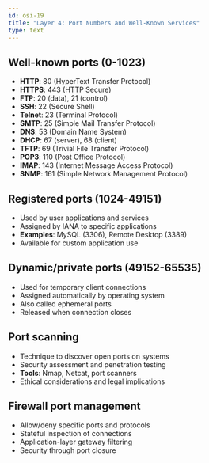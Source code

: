 ```yaml
---
id: osi-19
title: "Layer 4: Port Numbers and Well-Known Services"
type: text
---
```


## Well-known ports (0-1023)

- **HTTP**: 80 (HyperText Transfer Protocol)
- **HTTPS**: 443 (HTTP Secure)
- **FTP**: 20 (data), 21 (control)
- **SSH**: 22 (Secure Shell)
- **Telnet**: 23 (Terminal Protocol)
- **SMTP**: 25 (Simple Mail Transfer Protocol)
- **DNS**: 53 (Domain Name System)
- **DHCP**: 67 (server), 68 (client)
- **TFTP**: 69 (Trivial File Transfer Protocol)
- **POP3**: 110 (Post Office Protocol)
- **IMAP**: 143 (Internet Message Access Protocol)
- **SNMP**: 161 (Simple Network Management Protocol)

## Registered ports (1024-49151)

- Used by user applications and services
- Assigned by IANA to specific applications
- **Examples**: MySQL (3306), Remote Desktop (3389)
- Available for custom application use

## Dynamic/private ports (49152-65535)

- Used for temporary client connections
- Assigned automatically by operating system
- Also called ephemeral ports
- Released when connection closes

## Port scanning

- Technique to discover open ports on systems
- Security assessment and penetration testing
- **Tools**: Nmap, Netcat, port scanners
- Ethical considerations and legal implications

## Firewall port management

- Allow/deny specific ports and protocols
- Stateful inspection of connections
- Application-layer gateway filtering
- Security through port closure